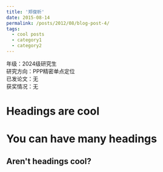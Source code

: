 ```yaml
---
title: '郑俊析'
date: 2015-08-14
permalink: /posts/2012/08/blog-post-4/
tags:
  - cool posts
  - category1
  - category2
---
```


年级：2024级研究生            
研究方向：PPP精密单点定位            
已发论文：无            
获奖情况：无            

Headings are cool
======

You can have many headings
======

Aren't headings cool?
------